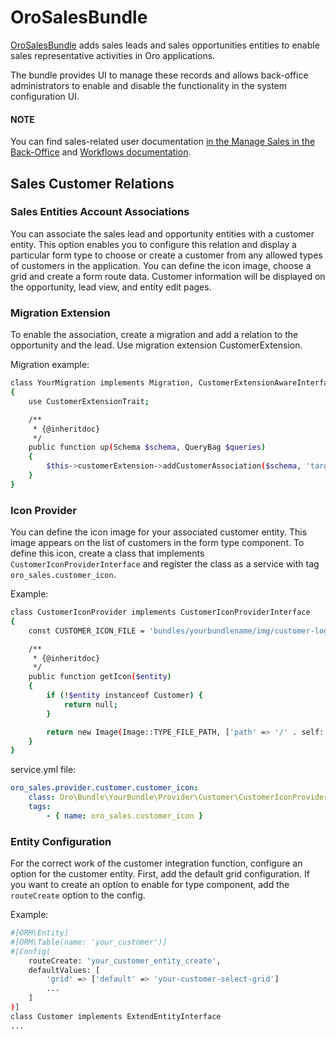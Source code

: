<a id="bundle-docs-crm-sales-bundle"></a>

# OroSalesBundle

<a href="https://github.com/oroinc/crm/tree/master/src/Oro/Bundle/SalesBundle" target="_blank">OroSalesBundle</a> adds sales leads and sales opportunities entities to enable sales representative activities in Oro applications.

The bundle provides UI to manage these records and allows back-office administrators to enable and disable the functionality in the system configuration UI.

#### NOTE
You can find sales-related user documentation [in the Manage Sales in the Back-Office](../AnalyticsBundle/index.md#bundle-docs-crm-analytics-bundle) and [Workflows documentation](../../../user/back-office/system/workflows/system-workflows/index.md#system-workflows).

## Sales Customer Relations

### Sales Entities Account Associations

You can associate the sales lead and opportunity entities with a customer entity.
This option enables you to configure this relation and display a particular form type to choose or create a customer from any allowed types of customers in the application.
You can define the icon image, choose a grid and create a form route data.
Customer information will be displayed on the opportunity, lead view, and entity edit pages.

<a id="bundle-docs-crm-sales-bundle-migration-extension"></a>

### Migration Extension

To enable the association, create a migration and add a relation to the opportunity and the lead.
Use migration extension CustomerExtension.

Migration example:

```bash
class YourMigration implements Migration, CustomerExtensionAwareInterface
{
    use CustomerExtensionTrait;

    /**
     * {@inheritdoc}
     */
    public function up(Schema $schema, QueryBag $queries)
    {
        $this->customerExtension->addCustomerAssociation($schema, 'target_customer_table');
    }
}
```

### Icon Provider

You can define the icon image for your associated customer entity. This image appears on the list of customers in the form type component.
To define this icon, create a class that implements `CustomerIconProviderInterface` and register the class as a service with
tag `oro_sales.customer_icon`.

Example:

```bash
class CustomerIconProvider implements CustomerIconProviderInterface
{
    const CUSTOMER_ICON_FILE = 'bundles/yourbundlename/img/customer-logo.png';

    /**
     * {@inheritdoc}
     */
    public function getIcon($entity)
    {
        if (!$entity instanceof Customer) {
            return null;
        }

        return new Image(Image::TYPE_FILE_PATH, ['path' => '/' . self::CUSTOMER_ICON_FILE]);
    }
}
```

service.yml file:

```yaml
oro_sales.provider.customer.customer_icon:
    class: Oro\Bundle\YourBundle\Provider\Customer\CustomerIconProvider
    tags:
        - { name: oro_sales.customer_icon }
```

### Entity Configuration

For the correct work of the customer integration function, configure an option for the customer entity.
First, add the default grid configuration.
If you want to create an option to enable for type component, add the `routeCreate` option to the config.

Example:

```bash
#[ORM\Entity]
#[ORM\Table(name: 'your_customer')]
#[Config(
    routeCreate: 'your_customer_entity_create',
    defaultValues: [
        'grid' => ['default' => 'your-customer-select-grid']
        ...
    ]
)]
class Customer implements ExtendEntityInterface
...
```

<!-- Frontend -->
